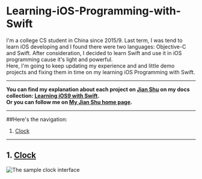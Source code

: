 # Learning-iOS-Programming-with-Swift

I'm a college CS student in China since 2015/9. Last term, I was tend to learn iOS developing and I found there were two languages: Objective-C and Swift. After consideration, I decided to learn Swift and use it in iOS programming cause it's light and powerful.<br>
Here, I'm going to keep updating my experience and and little demo projects and fixing them in time on my learning iOS Programming with Swift.<br>
***
**You can find my explanation about each project on [Jian Shu](http://www.jianshu.com) on my docs collection: [Learning iOS9 with Swift](http://www.jianshu.com/notebooks/4306985/latest).**<br>
**Or you can follow me on [My Jian Shu home page](http://www.jianshu.com/users/cb8a170d9700/latest_articles).**
***
##Here's the navigation:
1. [Clock](#Clock)
***
## 1. <a id="Clock" href="https://github.com/Laurensesss/Learning-iOS-Programming-with-Swift/tree/master/Clock">Clock</a>

![The sample clock interface](/Users/shitao/Desktop/Clock.png)
